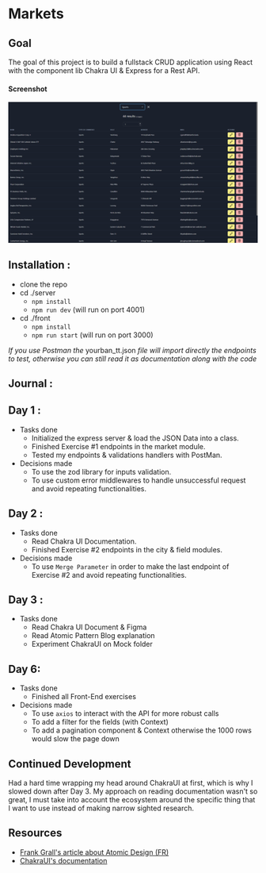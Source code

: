 # Markets

## Goal

The goal of this project is to build a fullstack CRUD application using React with the component lib Chakra UI & Express for a Rest  API.

#### Screenshot

![Home Screenshot](./Capture.png)

## Installation :

- clone the repo
- cd ./server
  - `npm install`
  - `npm run dev` (will run on port 4001)
- cd ./front
  - `npm install`
  - `npm run start` (will run on port 3000)

*If you use Postman the* yourban_tt.json *file will import directly the endpoints to test, otherwise you can still read it as documentation along with the code* 

## Journal :

Day 1 :
-
- Tasks done
  - Initialized the express server & load the JSON Data into a class.
  - Finished Exercise #1 endpoints in the market module.
  - Tested my endpoints & validations handlers with PostMan. 
- Decisions made
  - To use the zod library for inputs validation.
  - To use custom error middlewares to handle unsuccessful request and avoid repeating functionalities.

Day 2 :
- 
- Tasks done
  - Read Chakra UI Documentation.
  - Finished Exercise #2 endpoints in the city & field modules.
- Decisions made
  - To use `Merge Parameter` in order to make the last endpoint of Exercise #2 and avoid repeating functionalities.

Day 3 :
-
- Tasks done
  - Read Chakra UI Document & Figma 
  - Read Atomic Pattern Blog explanation
  - Experiment ChakraUI on Mock folder

Day 6:
-
- Tasks done
  - Finished all Front-End exercises
- Decisions made
  - To use `axios` to interact with the API for more robust calls
  - To add a filter for the fields (with Context)
  - To add a pagination component & Context otherwise the 1000 rows would slow the page down

## Continued Development

Had a hard time wrapping my head around ChakraUI at first, which is why I slowed down after Day 3. My approach on reading documentation wasn't so great, I must take into account the ecosystem around the specific thing that I want to use instead of making narrow sighted research.

## Resources 

- [Frank Grall's article about Atomic Design (FR)](https://medium.com/@frkgrall/architecturer-un-projet-react-avec-latomic-design-bce9a3e422d0)
- [ChakraUI's documentation](https://chakra-ui.com/getting-started)
